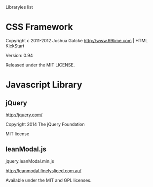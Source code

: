 Libraryies list

# CSS Framework

Copyright c 2011-2012 Joshua Gatcke http://www.99lime.com | HTML KickStart

Version: 0.94

Released under the MIT LICENSE.


# Javascript Library


## jQuery

http://jquery.com/

Copyright 2014 The jQuery Foundation

MIT license


## leanModal.js

jquery.leanModal.min.js

http://leanmodal.finelysliced.com.au/

Available under the MIT and GPL licenses.



